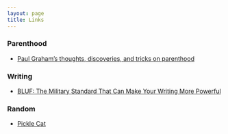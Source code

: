 ```yaml
---
layout: page
title: Links
---
```


### Parenthood

- [Paul Graham’s thoughts, discoveries, and tricks on parenthood](https://www.unclepaul.io/)

### Writing

- [BLUF: The Military Standard That Can Make Your Writing More Powerful](https://www.animalz.co/blog/bottom-line-up-front/)

### Random

- [Pickle Cat](https://dn.ht/picklecat/)
